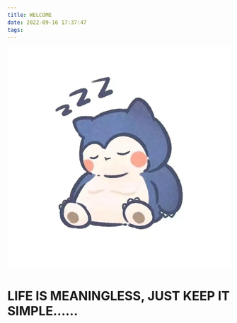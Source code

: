 ```yaml
---
title: WELCOME
date: 2022-09-16 17:37:47
tags:
---
```



![](../resources/hello.jpeg)

# LIFE IS MEANINGLESS, JUST KEEP IT SIMPLE......



